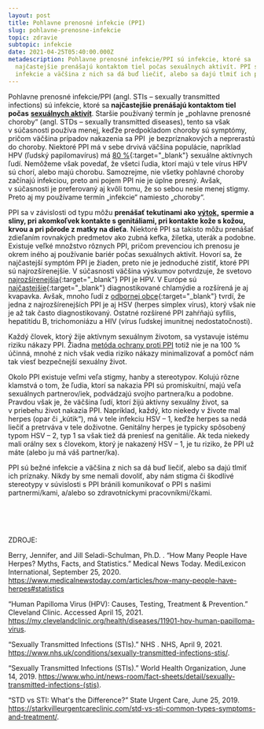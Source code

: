 ```yaml
---
layout: post
title: Pohlavne prenosné infekcie (PPI)
slug: pohlavne-prenosne-infekcie
topic: zdravie
subtopic: infekcie
date: 2021-04-25T05:40:00.000Z
metadescription: Pohlavne prenosné infekcie/PPI sú infekcie, ktoré sa
  najčastejšie prenášajú kontaktom tiel počas sexuálnych aktivít. PPI sú bežné
  infekcie a väčšina z nich sa dá buď liečiť, alebo sa dajú tlmiť ich príznaky.
---
```

Pohlavne prenosné infekcie/PPI (angl. STIs – sexually transmitted infections) sú infekcie, ktoré sa **najčastejšie prenášajú kontaktom tiel počas** <a href="/sexualne-aktivity/" target="_blank"><strong>sexuálnych aktivít</strong></a>. Staršie používaný termín je „pohlavne prenosné choroby“ (angl. STDs – sexually transmitted diseases), tento sa však v súčasnosti používa menej, keďže predpokladom choroby sú symptómy, pričom väčšina prípadov nakazenia sa PPI  je bezpríznakových a neprerastú do choroby. Niektoré PPI má v sebe drvivá väčšina populácie, napríklad HPV (ľudský papilomavírus) má [80 %](https://my.clevelandclinic.org/health/diseases/11901-hpv-human-papilloma-virus){:target="_blank"} sexuálne aktívnych ľudí. Nemôžeme však povedať, že všetci ľudia, ktorí majú v tele vírus HPV sú chorí, alebo majú chorobu. Samozrejme, nie všetky pohlavné choroby začínajú infekciou, preto ani pojem PPI nie je úplne presný. Avšak, v súčasnosti je preferovaný aj kvôli tomu, že so sebou nesie menej stigmy. Preto aj my používame termín „infekcie“ namiesto „choroby“. 

PPI sa v závislosti od typu môžu **prenášať tekutinami ako** <a href="/hygiena-a-cistota-u-ludi-s-vulvou/" target="_blank"><strong>výtok,</strong></a> **spermie a sliny, pri akomkoľvek kontakte s genitáliami, pri kontakte kože s kožou, krvou a pri pôrode z matky na dieťa**. Niektoré PPI sa takisto môžu prenášať zdieľaním rovnakých predmetov ako zubná kefka, žiletka, uterák a podobne. Existuje veľké množstvo rôznych PPI, pričom prevenciou ich prenosu je okrem iného aj používanie bariér počas sexuálnych aktivít. Hovorí sa, že najčastejší symptóm PPI je žiaden, preto nie je jednoduché zistiť, ktoré PPI sú najrozšírenejšie. V súčasnosti väčšina výskumov potvrdzuje, že svetovo [najrozšírenejšia](https://my.clevelandclinic.org/health/diseases/11901-hpv-human-papilloma-virus.){:target="_blank"} PPI je HPV. V Európe sú [najčastejšie](https://www.ecdc.europa.eu/sites/portal/files/media/en/publications/Publications/201206-Sexually-Transmitted-Infections-Europe-2010.pdf){:target="_blank"} diagnostikované chlamýdie a rozšírená je aj kvapavka. Avšak, mnoho ľudí z [odbornej ](https://www.medicalnewstoday.com/articles/how-many-people-have-herpes#statistics)[obce](https://www.medicalnewstoday.com/articles/how-many-people-have-herpes#statistics){:target="_blank"} tvrdí, že jedna z najrozšírenejších PPI je aj HSV (herpes simplex vírus), ktorý však nie je až tak často diagnostikovaný. Ostatné rozšírené PPI zahŕňajú syfilis, hepatitídu B, trichomoniázu a HIV (vírus ľudskej imunitnej nedostatočnosti). 

<div class='f-zdravie box-post'>

Každý človek, ktorý žije aktívnym sexuálnym životom, sa vystavuje istému riziku nákazy PPI. Žiadna <a href="/prevencia-ppi">metóda ochrany proti PPI</a> totiž nie je na 100 % účinná, mnohé z nich však vedia riziko nákazy minimalizovať a pomôcť nám tak viesť bezpečnejší sexuálny život.

</div>

Okolo PPI existuje veľmi veľa stigmy, hanby a stereotypov. Kolujú rôzne klamstvá o tom, že ľudia, ktorí sa nakazia PPI sú promiskuitní, majú veľa sexuálnych partnerov/iek, podvádzajú svojho partnera/ku a podobne.  Pravdou však je, že väčšina ľudí, ktorí žijú aktívny sexuálny život, sa v priebehu život nakazia PPI. Napríklad, každý, kto niekedy v živote mal herpes (opar či „kútik“), má v tele infekciu HSV – 1, keďže herpes sa nedá liečiť a pretrváva v tele doživotne. Genitálny herpes je typicky spôsobený typom HSV – 2, typ 1 sa však tiež dá preniesť na genitálie. Ak teda niekedy mali orálny sex s človekom, ktorý je nakazený HSV – 1, je tu riziko, že PPI už máte (alebo ju má váš partner/ka). 

<div class='f-zdravie box-post'>

PPI sú bežné infekcie a väčšina z nich sa dá buď liečiť, alebo sa dajú tlmiť ich príznaky. Nikdy by sme nemali dovoliť, aby nám stigma či škodlivé stereotypy v súvislosti s PPI bránili komunikovať o PPI s našimi partnermi/kami, a/alebo so zdravotníckymi pracovníkmi/čkami.

</div>

<br>

<br>

<br>

<p class="important-text">ZDROJE:</p>

Berry, Jennifer, and Jill Seladi-Schulman, Ph.D. . “How Many People Have Herpes? Myths, Facts, and Statistics.” Medical News Today. MediLexicon International, September 25, 2020. <https://www.medicalnewstoday.com/articles/how-many-people-have-herpes#statistics>

“Human Papilloma Virus (HPV): Causes, Testing, Treatment &amp; Prevention.” Cleveland Clinic. Accessed April 15, 2021. <https://my.clevelandclinic.org/health/diseases/11901-hpv-human-papilloma-virus>. 

“Sexually Transmitted Infections (STIs).” NHS . NHS, April 9, 2021. <https://www.nhs.uk/conditions/sexually-transmitted-infections-stis/>. 

“Sexually Transmitted Infections (STIs).” World Health Organization, June 14, 2019. <https://www.who.int/news-room/fact-sheets/detail/sexually-transmitted-infections-(stis)>. 

“STD vs STI: What's the Difference?” State Urgent Care, June 25, 2019. <https://starkvilleurgentcareclinic.com/std-vs-sti-common-types-symptoms-and-treatment/>.